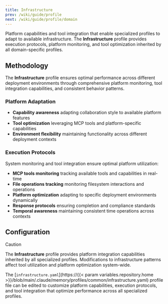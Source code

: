 ```yaml
---
title: Infrastructure
prev: /wiki/guide/profile
next: /wiki/guide/profile/domain
---
```


Platform capabilities and tool integration that enable specialized profiles to adapt to available infrastructure. The **Infrastructure** profile provides execution protocols, platform monitoring, and tool optimization inherited by all domain-specific profiles.

<!--more-->

## Methodology

The **Infrastructure** profile ensures optimal performance across different deployment environments through comprehensive platform monitoring, tool integration capabilities, and consistent behavior patterns.

### Platform Adaptation

- **Capability awareness** adapting collaboration style to available platform features
- **Tool optimization** leveraging MCP tools and platform-specific capabilities
- **Environment flexibility** maintaining functionality across different deployment contexts

### Execution Protocols

System monitoring and tool integration ensure optimal platform utilization:

- **MCP tools monitoring** tracking available tools and capabilities in real-time
- **File operations tracking** monitoring filesystem interactions and operations
- **Platform optimization** adapting to specific deployment environments dynamically
- **Response protocols** ensuring completion and compliance standards
- **Temporal awareness** maintaining consistent time operations across contexts

## Configuration

> [!CAUTION]
> The **Infrastructure** profile provides platform integration capabilities inherited by all specialized profiles. Modifications to infrastructure patterns affect tool utilization and platform optimization system-wide.

The [`infrastructure.yaml`](https://{{< param variables.repository.home >}}/blob/main/.claude/memory/profiles/common/infrastructure.yaml) profile file can be edited to customize platform capabilities, execution protocols, and tool integration that optimize performance across all specialized profiles.
